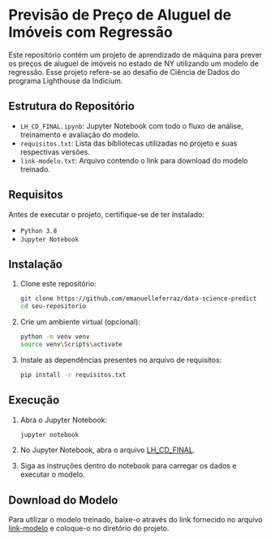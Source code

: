 # Previsão de Preço de Aluguel de Imóveis com Regressão

Este repositório contém um projeto de aprendizado de máquina para prever os preços de aluguel de imóveis no estado de NY utilizando um modelo de regressão. Esse projeto refere-se ao desafio de Ciência de Dados do programa Lighthouse da Indicium.

## Estrutura do Repositório

- `LH_CD_FINAL.ipynb`: Jupyter Notebook com todo o fluxo de análise, treinamento e avaliação do modelo.
- `requisitos.txt`: Lista das bibliotecas utilizadas no projeto e suas respectivas versões. 
- `link-modelo.txt`: Arquivo contendo o link para download do modelo treinado.

## Requisitos

Antes de executar o projeto, certifique-se de ter instalado:
- `Python 3.8`
- `Jupyter Notebook`

## Instalação

1. Clone este repositório:
   ```bash
   git clone https://github.com/emanuelleferraz/data-science-predict
   cd seu-repositorio

2. Crie um ambiente virtual (opcional):
    ```bash
    python -m venv venv
    source venv\Scripts\activate

3. Instale as dependências presentes no arquivo de requisitos:
    ```bash
    pip install -r requisitos.txt

## Execução

1. Abra o Jupyter Notebook:
    ```bash
    jupyter notebook

2. No Jupyter Notebook, abra o arquivo [LH_CD_FINAL](./LH_CD_FINAL.ipynb).

3. Siga as instruções dentro do notebook para carregar os dados e executar o modelo.

## Download do Modelo

Para utilizar o modelo treinado, baixe-o através do link fornecido no arquivo [link-modelo](./link-modelo.txt) e coloque-o no diretório do projeto.

